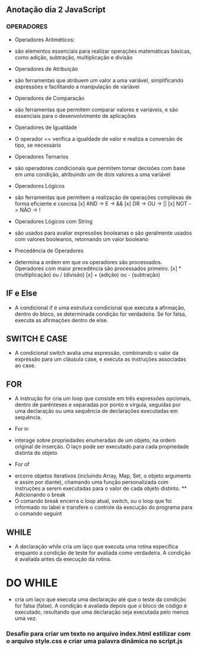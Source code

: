 ##        Anotação dia 2 JavaScript

### OPERADORES 

* Operadores Aritméticos:
- são elementos essenciais para realizar operações matemáticas básicas, como adição, subtração, multiplicação e divisão
 

* Operadores de Atribuição 
- são ferramentas que atribuem um valor a uma variável, simplificando expressões e facilitando a manipulação de variávei
 

* Operadores de Comparação
- são ferramentas que permitem comparar valores e variáveis, e são essenciais para o desenvolvimento de aplicações

* Operadores de Igualdade
- O operador == verifica a igualdade de valor e realiza a conversão de tipo, se necessário

* Operadores Ternarios
- são operadores condicionais que permitem tomar decisões com base em uma condição, atribuindo um de dois valores a uma variável

* Operadores Lógicos
- são ferramentas que permitem a realização de operações complexas de forma eficiente e concisa
[x] AND -> E -> &&
[x] OR -> OU -> ||
[x] NOT -> NÃO -> !

* Operadores Lógicos com String
- são usados para avaliar expressões booleanas e são geralmente usados com valores booleanos, retornando um valor booleano

* Precedência de Operadores
- determina a ordem em que os operadores são processados. Operadores com maior precedência são processados primeiro.
[x] * (multiplicação) ou / (divisão)
[x] + (adição) ou - (subtração)

## IF e Else
- A condicional if é uma estrutura condicional que executa a afirmação, dentro do bloco, se determinada condição for verdadeira. Se for falsa, executa as afirmações dentro de else.

## SWITCH E CASE
- A condicional switch avalia uma expressão, combinando o valor da expressão para um cláusula case, e executa as instruções associadas ao case.

## FOR
- A instrução for cria um loop que consiste em três expressões opcionais, dentro de parênteses e separadas por ponto e vírgula, seguidas por uma declaração ou uma sequência de declarações executadas em sequência.
* For in
- interage sobre propriedades enumeradas de um objeto, na ordem original de inserção. O laço pode ser executado para cada propriedade distinta do objeto
* For of
- ercorre objetos iterativos (incluindo Array, Map, Set, o objeto arguments e assim por diante), chamando uma função personalizada com instruções a serem executadas para o valor de cada objeto distinto.
** Adicionando o break
- O comando break encerra o loop atual, switch, ou o loop que foi informado no label e transfere o controle da execução do programa para o comando seguint

## WHILE
- A declaração while cria um laço que executa uma rotina especifica enquanto a condição de teste for avaliada como verdadeira. A condição é avaliada antes da execução da rotina.

# DO WHILE
- cria um laço que executa uma declaração até que o teste da condição for falsa (false). A condição é avaliada depois que o bloco de código é executado, resultando que uma declaração seja executada pelo menos uma vez.

### Desafio para criar um texto no arquivo index.html estilizar com o arquivo style.css e criar uma palavra dinâmica no script.js
